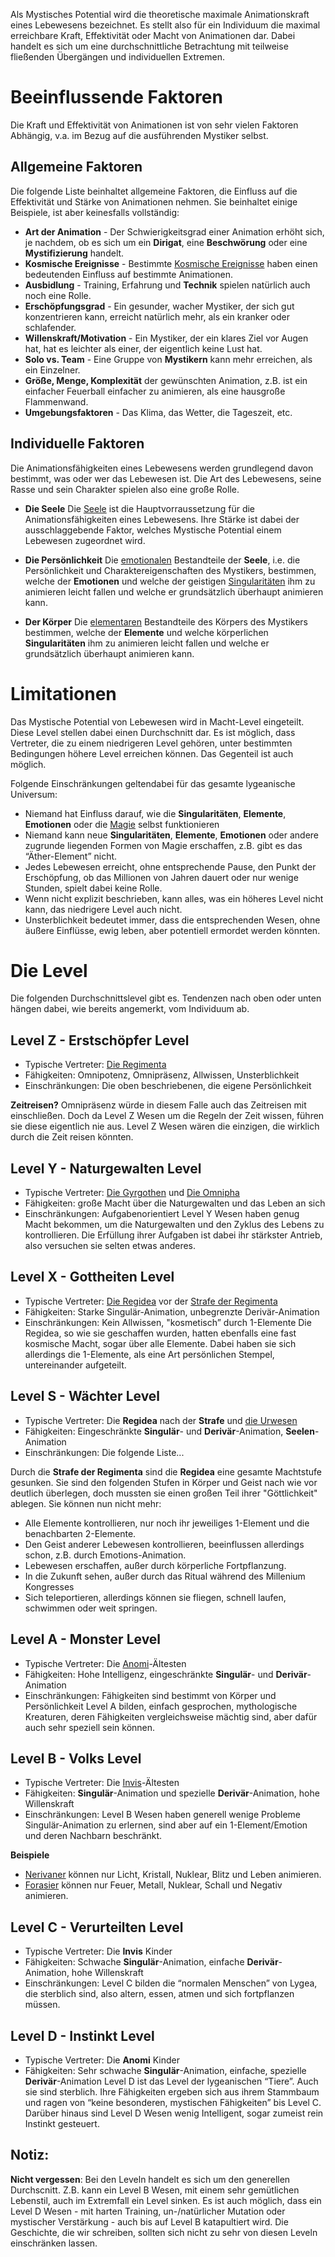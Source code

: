 Als Mystisches Potential wird die theoretische maximale Animationskraft eines Lebewesens bezeichnet. Es stellt also für ein Individuum die maximal erreichbare Kraft, Effektivität oder Macht von Animationen dar. Dabei handelt es sich um eine durchschnittliche Betrachtung mit teilweise fließenden Übergängen und individuellen Extremen.

# Beeinflussende Faktoren
Die Kraft und Effektivität von Animationen ist von sehr vielen Faktoren Abhängig, v.a. im Bezug auf die ausführenden Mystiker selbst. 

## Allgemeine Faktoren
Die folgende Liste beinhaltet allgemeine Faktoren, die Einfluss auf die Effektivität und Stärke von Animationen nehmen. Sie beinhaltet einige Beispiele, ist aber keinesfalls vollständig:
- **Art der Animation** - Der Schwierigkeitsgrad einer Animation erhöht sich, je nachdem, ob es sich um ein **Dirigat**, eine **Beschwörung** oder eine **Mystifizierung** handelt.
- **Kosmische Ereignisse** - Bestimmte [Kosmische Ereignisse](Kosmische%20Ereignisse.md) haben einen bedeutenden Einfluss auf bestimmte Animationen.
- **Ausbidlung** - Training, Erfahrung und **Technik** spielen natürlich auch noch eine Rolle.
- **Erschöpfungsgrad** - Ein gesunder, wacher Mystiker, der sich gut konzentrieren kann, erreicht natürlich mehr, als ein kranker oder schlafender.
- **Willenskraft/Motivation** - Ein Mystiker, der ein klares Ziel vor Augen hat, hat es leichter als einer, der eigentlich keine Lust hat.
- **Solo vs. Team** - Eine Gruppe von **Mystikern** kann mehr erreichen, als ein Einzelner. 
- **Größe, Menge, Komplexität** der gewünschten Animation, z.B. ist ein einfacher Feuerball einfacher zu animieren, als eine hausgroße Flammenwand.
- **Umgebungsfaktoren** - Das Klima, das Wetter, die Tageszeit, etc.

## Individuelle Faktoren
Die Animationsfähigkeiten eines Lebewesens werden grundlegend davon bestimmt, was oder wer das Lebewesen ist. Die Art des Lebewesens, seine Rasse und sein Charakter spielen also eine große Rolle.

- **Die Seele**
	Die [Seele](Die%20Seele.md) ist die Hauptvorraussetzung für die Animationsfähigkeiten eines Lebewesens. Ihre Stärke ist dabei der ausschlaggebende Faktor, welches Mystische Potential einem Lebewesen zugeordnet wird.

- **Die Persönlichkeit**
	Die [emotionalen](Die%20Emotionen.md) Bestandteile der **Seele**, i.e. die Persönlichkeit und Charaktereigenschaften des Mystikers, bestimmen, welche der **Emotionen** und welche der geistigen [Singularitäten](Die%20Singularitäten.md) ihm zu animieren leicht fallen und welche er grundsätzlich überhaupt animieren kann.

- **Der Körper**
	Die [elementaren](Die%20Elemente.md) Bestandteile des Körpers des Mystikers bestimmen, welche der **Elemente** und welche körperlichen **Singularitäten** ihm zu animieren leicht fallen und welche er grundsätzlich überhaupt animieren kann.

# Limitationen
Das Mystische Potential von Lebewesen wird in Macht-Level eingeteilt. Diese Level stellen dabei einen Durchschnitt dar. Es ist möglich, dass Vertreter, die zu einem niedrigeren Level gehören, unter bestimmten Bedingungen höhere Level erreichen können. Das Gegenteil ist auch möglich.

Folgende Einschränkungen geltendabei für das gesamte lygeanische Universum:
- Niemand hat Einfluss darauf, wie die **Singularitäten**, **Elemente**, **Emotionen** oder die [Magie](Die%20Magie.md) selbst funktionieren
- Niemand kann neue **Singularitäten**, **Elemente**, **Emotionen** oder andere zugrunde liegenden Formen von Magie erschaffen, z.B. gibt es das “Äther-Element” nicht.
- Jedes Lebewesen erreicht, ohne entsprechende Pause, den Punkt der Erschöpfung, ob das Millionen von Jahren dauert oder nur wenige Stunden, spielt dabei keine Rolle.
- Wenn nicht explizit beschrieben, kann alles, was ein höheres Level nicht kann, das niedrigere Level auch nicht.
- Unsterblichkeit bedeutet immer, dass die entsprechenden Wesen, ohne äußere Einflüsse, ewig leben, aber potentiell ermordet werden könnten.

# Die Level
Die folgenden Durchschnittslevel gibt es. Tendenzen nach oben oder unten hängen dabei, wie bereits angemerkt, vom Individuum ab.
## Level Z - Erstschöpfer Level
- Typische Vertreter: [Die Regimenta](Die%20Regimenta)
- Fähigkeiten: Omnipotenz, Omnipräsenz, Allwissen, Unsterblichkeit
- Einschränkungen: Die oben beschriebenen, die eigene Persönlichkeit

**Zeitreisen?**
Omnipräsenz würde in diesem Falle auch das Zeitreisen mit einschließen. Doch da Level Z Wesen um die Regeln der Zeit wissen, führen sie diese eigentlich nie aus. Level Z Wesen wären die einzigen, die wirklich durch die Zeit reisen könnten.
## Level Y - Naturgewalten Level
- Typische Vertreter: [Die Gyrgothen](Die%20Gyrgothen.md) und [Die Omnipha](Die%20Omnipha.md)
- Fähigkeiten: große Macht über die Naturgewalten und das Leben an sich
- Einschränkungen: Aufgabenorientiert
Level Y Wesen haben genug Macht bekommen, um die Naturgewalten und den Zyklus des Lebens zu kontrollieren. Die Erfüllung ihrer Aufgaben ist dabei ihr stärkster Antrieb, also versuchen sie selten etwas anderes.
## Level X - Gottheiten Level
- Typische Vertreter: [Die Regidea](Die%20Regidea.md) vor der [Strafe der Regimenta](Die%20Strafe%20der%20Regimenta.md)
- Fähigkeiten: Starke Singulär-Animation, unbegrenzte Derivär-Animation
- Einschränkungen: Kein Allwissen, "kosmetisch” durch 1-Elemente
Die Regidea, so wie sie geschaffen wurden, hatten ebenfalls eine fast kosmische Macht, sogar über alle Elemente. Dabei haben sie sich allerdings die 1-Elemente, als eine Art persönlichen Stempel, untereinander aufgeteilt.
## Level S - Wächter Level
- Typische Vertreter: Die **Regidea** nach der **Strafe** und [die Urwesen](Die%20Urwesen.md)
- Fähigkeiten: Eingeschränkte **Singulär**- und **Derivär**-Animation, **Seelen**-Animation
- Einschränkungen: Die folgende Liste...

Durch die **Strafe der Regimenta** sind die **Regidea** eine gesamte Machtstufe gesunken. Sie sind den folgenden Stufen in Körper und Geist nach wie vor deutlich überlegen, doch mussten sie einen großen Teil ihrer "Göttlichkeit" ablegen. Sie können nun nicht mehr:
- Alle Elemente kontrollieren, nur noch ihr jeweiliges 1-Element und die benachbarten 2-Elemente.
- Den Geist anderer Lebewesen kontrollieren, beeinflussen allerdings schon, z.B. durch Emotions-Animation.
- Lebewesen erschaffen, außer durch körperliche Fortpflanzung.
- In die Zukunft sehen, außer durch das Ritual während des Millenium Kongresses
- Sich teleportieren, allerdings können sie fliegen, schnell laufen, schwimmen oder weit springen.
## Level A - Monster Level
- Typische Vertreter: Die [Anomi](Die%20Anomi.md)-Ältesten
- Fähigkeiten: Hohe Intelligenz, eingeschränkte **Singulär**- und **Derivär**-Animation
- Einschränkungen: Fähigkeiten sind bestimmt von Körper und Persönlichkeit
Level A bilden, einfach gesprochen, mythologische Kreaturen, deren Fähigkeiten vergleichsweise mächtig sind, aber dafür auch sehr speziell sein können.
## Level B - Volks Level
- Typische Vertreter: Die [Invis](Die%20Invis.md)-Ältesten
- Fähigkeiten: **Singulär**-Animation und spezielle **Derivär**-Animation, hohe Willenskraft
- Einschränkungen: Level B Wesen haben generell wenige Probleme Singulär-Animation zu erlernen, sind aber auf ein 1-Element/Emotion und deren Nachbarn beschränkt.

**Beispiele**
- [Nerivaner](Die%20Nerivaner) können nur Licht, Kristall, Nuklear, Blitz und Leben animieren.
- [Forasier](Die%20Forasier) können nur Feuer, Metall, Nuklear, Schall und Negativ animieren.
## Level C - Verurteilten Level
- Typische Vertreter: Die **Invis** Kinder
- Fähigkeiten: Schwache **Singulär**-Animation, einfache **Derivär**-Animation, hohe Willenskraft
- Einschränkungen: Level C bilden die “normalen Menschen” von Lygea, die sterblich sind, also altern, essen, atmen und sich fortpflanzen müssen.
## Level D - Instinkt Level
- Typische Vertreter: Die **Anomi** Kinder
- Fähigkeiten: Sehr schwache **Singulär**-Animation, einfache, spezielle **Derivär**-Animation
Level D ist das Level der lygeanischen “Tiere”. Auch sie sind sterblich. Ihre Fähigkeiten ergeben sich aus ihrem Stammbaum und ragen von “keine besonderen, mystischen Fähigkeiten” bis Level C. Darüber hinaus sind Level D Wesen wenig Intelligent, sogar zumeist rein Instinkt gesteuert.


## Notiz: 
**Nicht vergessen**: Bei den Leveln handelt es sich um den generellen Durchscnitt. Z.B. kann ein Level B Wesen, mit einem sehr gemütlichen Lebenstil, auch im Extremfall ein Level sinken. Es ist auch möglich, dass ein Level D Wesen - mit harten Training, un-/natürlicher Mutation oder mystischer Verstärkung - auch bis auf Level B katapultiert wird. Die Geschichte, die wir schreiben, sollten sich nicht zu sehr von diesen Leveln einschränken lassen.